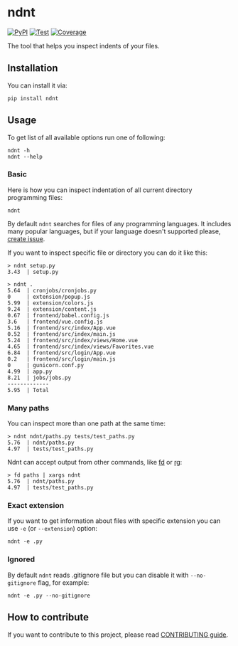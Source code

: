 # ndnt

[![PyPI](https://img.shields.io/pypi/v/ndnt.svg?label=PyPI)](https://pypi.org/project/ndnt/)
[![Test](https://github.com/Masynchin/ndnt/workflows/Test/badge.svg?even=push&branch=main)](https://github.com/Masynchin/ndnt/actions?query=workflow%3ATest+event%3Apush+branch%3Amain)
[![Coverage](https://codecov.io/gh/Masynchin/ndnt/branch/main/graph/badge.svg?token=D7SNYW4HAQ)](https://codecov.io/gh/Masynchin/ndnt)

The tool that helps you inspect indents of your files.

## Installation

You can install it via:

~~~shell
pip install ndnt
~~~

## Usage

To get list of all available options run one of following:

~~~shell
ndnt -h
ndnt --help
~~~

### Basic

Here is how you can inspect indentation of all current directory
programming files:

~~~shell
ndnt
~~~

By default `ndnt` searches for files of any programming languages.
It includes many popular languages, but if your language doesn't supported
please, [create issue](./.github/CONTRIBUTING.md#creating-issues).

If you want to inspect specific file or directory you can do it like this:

~~~shell
> ndnt setup.py
3.43  | setup.py

> ndnt .
5.64  | cronjobs/cronjobs.py
0     | extension/popup.js
5.99  | extension/colors.js
9.24  | extension/content.js
0.67  | frontend/babel.config.js
3.6   | frontend/vue.config.js
5.16  | frontend/src/index/App.vue
0.52  | frontend/src/index/main.js
5.24  | frontend/src/index/views/Home.vue
4.65  | frontend/src/index/views/Favorites.vue
6.84  | frontend/src/login/App.vue
0.2   | frontend/src/login/main.js
0     | gunicorn.conf.py
4.99  | app.py
8.21  | jobs/jobs.py
-------------
5.95  | Total
~~~

### Many paths

You can inspect more than one path at the same time:

~~~shell
> ndnt ndnt/paths.py tests/test_paths.py
5.76  | ndnt/paths.py
4.97  | tests/test_paths.py
~~~

Ndnt can accept output from other commands,
like [fd](https://github.com/sharkdp/fd)
or [rg](https://github.com/BurntSushi/ripgrep):

~~~shell
> fd paths | xargs ndnt
5.76  | ndnt/paths.py
4.97  | tests/test_paths.py
~~~

### Exact extension

If you want to get information about files with specific extension
you can use `-e` (or `--extension`) option:

~~~shell
ndnt -e .py 
~~~

### Ignored

By default `ndnt` reads .gitignore file but you can disable it
with `--no-gitignore` flag, for example:

~~~shell
ndnt -e .py --no-gitignore
~~~

## How to contribute

If you want to contribute to this project,
please read [CONTRIBUTING guide](./.github/CONTRIBUTING.md).
